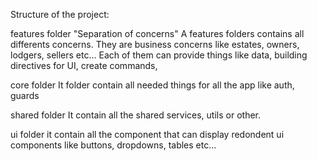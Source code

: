 Structure of the project:


features folder
"Separation of concerns"
A features folders contains all differents concerns.
They are business concerns like estates, owners, lodgers, sellers etc...
Each of them can provide things like data, building directives for UI, create commands, 


core folder
It folder contain all needed things for all the app like auth, guards


shared folder
It contain all the shared services, utils or other.


ui folder
it contain all the component that can display redondent ui components like buttons, dropdowns, tables etc...


